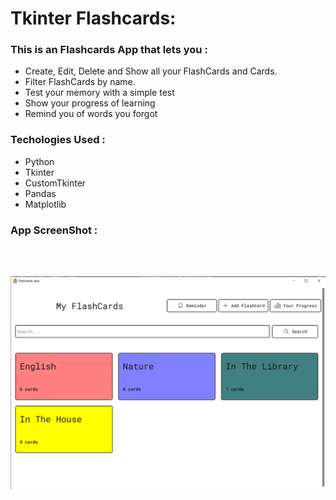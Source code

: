 # Tkinter Flashcards:

### This is an Flashcards App that lets you :
* Create, Edit, Delete and Show all your FlashCards and Cards.
* Filter FlashCards by name.
* Test your memory with a simple test
* Show your progress of learning
* Remind you of words you forgot

### Techologies Used :
* Python
* Tkinter
* CustomTkinter
* Pandas
* Matplotlib

### App ScreenShot :

<br>
<br>

![App ScreenShot](./screenshot.png)